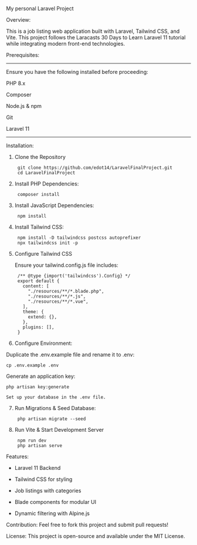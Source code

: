 My personal Laravel Project

Overview:

This is a job listing web application built with Laravel, Tailwind CSS, and Vite. This project follows the Laracasts 30 Days to Learn Laravel 11 tutorial while integrating modern front-end technologies.

Prerequisites:

---

Ensure you have the following installed before proceeding:

PHP 8.x

Composer

Node.js & npm

Git

Laravel 11

---

Installation: 

1. Clone the Repository
   
        git clone https://github.com/edot14/LaravelFinalProject.git  
        cd LaravelFinalProject

2. Install PHP Dependencies:
   
        composer install

3. Install JavaScript Dependencies:

        npm install  

4. Install Tailwind CSS:
   
        npm install -D tailwindcss postcss autoprefixer  
        npx tailwindcss init -p
   
5. Configure Tailwind CSS

    Ensure your tailwind.config.js file includes:
    
        /** @type {import('tailwindcss').Config} */  
        export default {  
          content: [  
            "./resources/**/*.blade.php",  
            "./resources/**/*.js",  
            "./resources/**/*.vue",  
          ],  
          theme: {  
            extend: {},  
          },  
          plugins: [],  
        }
   
6. Configure Environment:

Duplicate the .env.example file and rename it to .env:
    
    cp .env.example .env 


Generate an application key:
  
    php artisan key:generate  
    
    Set up your database in the .env file.

7. Run Migrations & Seed Database:
   
        php artisan migrate --seed
   
8. Run Vite & Start Development Server
   
        npm run dev  
        php artisan serve


Features:

- Laravel 11 Backend
    
- Tailwind CSS for styling
    
- Job listings with categories
    
- Blade components for modular UI
    
- Dynamic filtering with Alpine.js

Contribution:
Feel free to fork this project and submit pull requests!

License:
This project is open-source and available under the MIT License.
